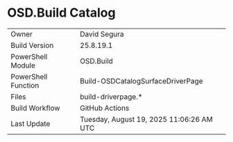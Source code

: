 ﻿# OSD.Build Catalog

| | |
|-|-|
| Owner | David Segura |
| Build Version | 25.8.19.1 |
| PowerShell Module | OSD.Build |
| PowerShell Function | Build-OSDCatalogSurfaceDriverPage |
| Files | build-driverpage.* |
| Build Workflow | GitHub Actions |
| Last Update | Tuesday, August 19, 2025 11:06:26 AM UTC |
